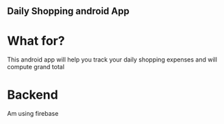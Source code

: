 ## Daily Shopping android App
# What for?
This android app will help you track your daily shopping expenses and will compute grand total
# Backend
Am using firebase

